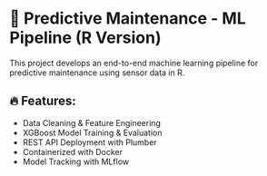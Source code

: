 # 🚀 Predictive Maintenance - ML Pipeline (R Version)
This project develops an end-to-end machine learning pipeline for predictive maintenance using sensor data in R.

## 🔥 Features:
- Data Cleaning & Feature Engineering
- XGBoost Model Training & Evaluation
- REST API Deployment with Plumber
- Containerized with Docker
- Model Tracking with MLflow